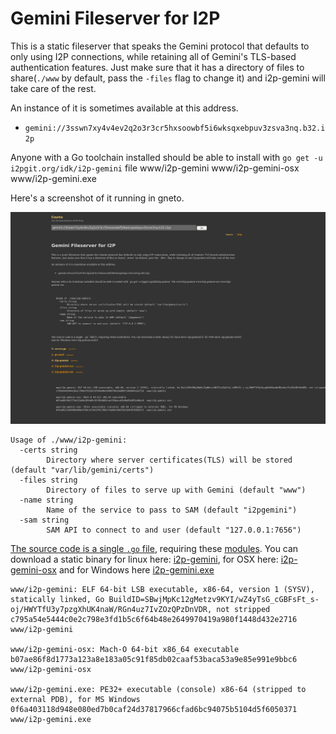 Gemini Fileserver for I2P
=========================

This is a static fileserver that speaks the Gemini protocol
that defaults to only using I2P connections, while retaining
all of Gemini's TLS-based authentication features. Just make
sure that it has a directory of files to share(`./www` by
default, pass the `-files` flag to change it) and i2p-gemini
will take care of the rest.

An instance of it is sometimes available at this address.

 - `gemini://3sswn7xy4v4ev2q2o3r3cr5hxsoowbf5i6wksqxebpuv3zsva3nq.b32.i2p`

Anyone with a Go toolchain installed should be able to install
with `go get -u i2pgit.org/idk/i2p-gemini`
file www/i2p-gemini www/i2p-gemini-osx www/i2p-gemini.exe

Here's a screenshot of it running in gneto.

![running in gneto](screenshot.png)

```
Usage of ./www/i2p-gemini:
  -certs string
    	Directory where server certificates(TLS) will be stored (default "var/lib/gemini/certs")
  -files string
    	Directory of files to serve up with Gemini (default "www")
  -name string
    	Name of the service to pass to SAM (default "i2pgemini")
  -sam string
    	SAM API to connect to and user (default "127.0.0.1:7656")
```

[The source code is a single `.go` file](server.go), requiring these
[modules](go.mod). You can download a static binary for linux here:
[i2p-gemini](www/i2p-gemini), for OSX here: [i2p-gemini-osx](www/i2p-gemini-osx)
and for Windows here [i2p-gemini.exe](www/i2p-gemini.exe)

```
www/i2p-gemini: ELF 64-bit LSB executable, x86-64, version 1 (SYSV), statically linked, Go BuildID=SBwjMpKc12gMetzv9KYI/wZ4yTsG_cGBFsFt_s-oj/HWYTfU3y7pzgXhUK4naW/RGn4uz7IvZOzQPzDnVDR, not stripped
c795a54e5444c0e2c798e3fd1b5c6f64b48e2649970419a980f1448d432e2716  www/i2p-gemini

www/i2p-gemini-osx: Mach-O 64-bit x86_64 executable
b07ae86f8d1773a123a8e183a05c91f85db02caaf53baca53a9e85e991e9bbc6  www/i2p-gemini-osx

www/i2p-gemini.exe: PE32+ executable (console) x86-64 (stripped to external PDB), for MS Windows
0f6a403118d948e080ed7b0caf24d37817966cfad6bc94075b5104d5f6050371  www/i2p-gemini.exe
```

